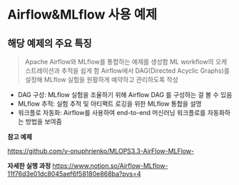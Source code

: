 
# Airflow&MLflow 사용 예제

## 해당 예제의 주요 특징

> Apache Airflow와 MLflow를 통합하는 예제를 생성함
ML workflow의 오케스트레이션과 추적을 쉽게 함
Airflow에서 DAG(Directed Acyclic Graphs)를 설정해 MLflow 실험을 원활하게 예약하고 관리하도록 작성
> 

- DAG 구성: MLflow 실험을 조율하기 위해 Airflow DAG 를 구성하는 걸 볼 수 있음
- MLflow 추적: 실험 추적 및 아티팩트 로깅을 위한 MLflow 통합을 설명
- 워크플로 자동화: Airflow를 사용하여 end-to-end 머신러닝 워크플로를 자동화하는 방법을 보여줌

**참고 예제**

https://github.com/v-onuphrienko/MLOPS3.3-AirFlow-MLFlow-

**자세한 실행 과정**
https://www.notion.so/Airflow-MLflow-11f76d3e01dc8045aef6f58180e868ba?pvs=4

